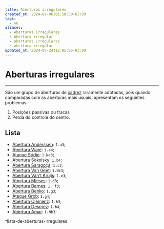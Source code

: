 ```yaml
---
title: Aberturas irregulares
created_at: 2024-07-06T01:58:50-03:00
tags:
  - v0
aliases:
  - Aberturas irregulares
  - Abertura irregular
  - aberturas irregulares
  - abertura irregular
updated_at: 2024-07-24T12:05:05-03:00
---
```

# Aberturas irregulares
---
São um grupo de aberturas de [xadrez](2024-07-06-Xadrez.md) raramente adotadas, pois quando comparadas com as aberturas mais usuais, apresentam os seguintes problemas:  
1. Posições passivas ou fracas
2. Perda do controle do centro.
## Lista
- [Abertura Anderssen](_insight/2024/07/2024-07-03-Abertura_Anderssen.md): `1.a3`;
- [Abertura Ware](_insight/2024/07/2024-07-08-Abertura_Ware.md): `1.a4`;
- [Ataque Sódio](_insight/2024/07/2024-07-05-Ataque-Sodio.md): `1.Na3`;
- [Abertura Sokolsky](_insight/2024/07/2024-07-03-Abertura_Sokolsky.md): `1.b4`;
- [Abertura Saragoça](_insight/2024/07/2024-07-03-Abertura_Saragoca.md): `1.c3`;
- [Abertura Van Geet](_draft/2024/07/2024-07-08-Abertura_Van_Geet.md): `1.Nc3`;
- [Abertura Van't Kruijs](_insight/2024/07/2024-07-03-Abertura_Vant_Kruijs.md): `1.e3`;
- [Abertura Mieses](_insight/2024/07/2024-07-03-Abertura_Mieses.md): `1.d3`;
- [Abertura Barnes](_insight/2024/07/2024-07-03-Abertura_Barnes.md): `1. f3`;
- [Abertura Benko](_insight/2024/07/2024-07-03-Abertura_Benko.md): `1.g3`;
- [Ataque Grob](_insight/2024/07/2024-07-08-Ataque_Grob.md): `1.g4`;
- [Abertura Clemenz](_insight/2024/07/2024-07-03-Abertura_Clemenz.md): `1.h3`;
- [Abertura Desprez](_insight/2024/07/2024-07-03-Abertura_Desprez.md): `1.h4`;
- [Abertura Amar](_insight/2024/07/2024-07-03-Abertura_Amar.md): `1.Nh3`;

^lista-de-aberturas-irregulares

